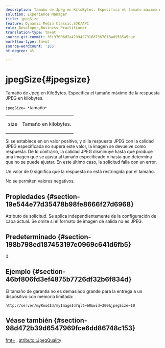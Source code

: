 ```yaml
---
description: Tamaño de Jpeg en KiloBytes. Especifica el tamaño máximo de la respuesta JPEG en kilobytes.
solution: Experience Manager
title: jpegSize
feature: Dynamic Media Classic,SDK/API
role: Developer,Business Practitioner
translation-type: tm+mt
source-git-commit: f6c97606d7a4209427316d7367013ad9585a5cae
workflow-type: tm+mt
source-wordcount: '165'
ht-degree: 4%

---
```



# jpegSize{#jpegsize}

Tamaño de Jpeg en KiloBytes. Especifica el tamaño máximo de la respuesta JPEG en kilobytes.

`jpegSize= *`tamaño`*`

<table id="simpletable_EC2A8D8B65854B45B9CB184DA1069355"> 
 <tr class="strow"> 
  <td class="stentry"> <p><span class="codeph"> <span class="varname"> size</span></span> </p> </td> 
  <td class="stentry"> <p>Tamaño en kilobytes. </p></td> 
 </tr> 
</table>

Si se establece en un valor positivo, y si la respuesta JPEG con la calidad JPEG especificada no supera este valor, la imagen se devuelve como respuesta. De lo contrario, la calidad JPEG disminuye hasta que produce una imagen que se ajusta al tamaño especificado o hasta que determina que no se puede ajustar. En este último caso, la solicitud falla con un error.

Un valor de 0 significa que la respuesta no está restringida por el tamaño.

No se permiten valores negativos.

## Propiedades {#section-19e544e77d35478b98fe8666f27d6968}

Atributo de solicitud. Se aplica independientemente de la configuración de capa actual. Se omite si el formato de imagen de salida no es JPEG.

## Predeterminado {#section-198b798ed187453197e0969c641d6fb5}

0

## Ejemplo {#section-46bf806fd3ef4875b7726df32b6f834d}

El tamaño de garantía no es demasiado grande para la entrega a un dispositivo con memoria limitada:

`http://server/myRoodId/myImageId?qlt=60&wid=300&jpegSize=10`

## Véase también {#section-98d472b39d6547969fce6dd86748c153}

[fmt=](../../../../../is-api/http-ref/image-serving-api-ref/c-http-protocol-reference/c-command-reference/r-is-http-fmt.md#reference-cdf10043423b45ba9fe15157fb3ae37a) ,  [atributo::JpegQuality](../../../../../is-api/image-catalog/image-serving-api-ref/c-image-catalog-reference/c-attributes-reference/r-jpegquality.md#reference-4a879e7c46024c8a898a9fd226f9eb09)
